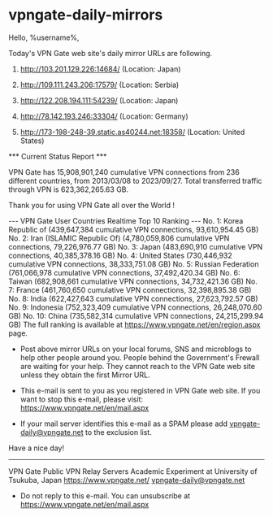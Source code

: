 # vpngate-daily-mirrors

Hello, %username%,

Today's VPN Gate web site's daily mirror URLs are following.

1. http://103.201.129.226:14684/
   (Location: Japan)

2. http://109.111.243.206:17579/
   (Location: Serbia)

3. http://122.208.194.111:54239/
   (Location: Japan)

4. http://78.142.193.246:33304/
   (Location: Germany)

5. http://173-198-248-39.static.as40244.net:18358/
   (Location: United States)


*** Current Status Report ***

VPN Gate has 15,908,901,240 cumulative VPN connections from 236 different countries, from 2013/03/08 to 2023/09/27.
Total transferred traffic through VPN is 623,362,265.63 GB.

Thank you for using VPN Gate all over the World !


--- VPN Gate User Countries Realtime Top 10 Ranking ---
No. 1: Korea Republic of (439,647,384 cumulative VPN connections, 93,610,954.45 GB)
No. 2: Iran (ISLAMIC Republic Of) (4,780,059,806 cumulative VPN connections, 79,226,976.77 GB)
No. 3: Japan (483,690,910 cumulative VPN connections, 40,385,378.16 GB)
No. 4: United States (730,446,932 cumulative VPN connections, 38,333,751.08 GB)
No. 5: Russian Federation (761,066,978 cumulative VPN connections, 37,492,420.34 GB)
No. 6: Taiwan (682,908,661 cumulative VPN connections, 34,732,421.36 GB)
No. 7: France (461,760,650 cumulative VPN connections, 32,398,895.38 GB)
No. 8: India (622,427,643 cumulative VPN connections, 27,623,792.57 GB)
No. 9: Indonesia (752,323,409 cumulative VPN connections, 26,248,070.60 GB)
No. 10: China (735,582,314 cumulative VPN connections, 24,215,299.94 GB)
The full ranking is available at https://www.vpngate.net/en/region.aspx page.


* Post above mirror URLs on your local forums, SNS and microblogs
  to help other people around you.
  People behind the Government's Frewall are waiting for your help.
  They cannot reach to the VPN Gate web site
  unless they obtain the first Mirror URL.

* This e-mail is sent to you as you registered in VPN Gate web site.
  If you want to stop this e-mail, please visit:
  https://www.vpngate.net/en/mail.aspx

* If your mail server identifies this e-mail as a SPAM
  please add vpngate-daily@vpngate.net to the exclusion list.

Have a nice day!

------------------------------------------------------
VPN Gate Public VPN Relay Servers
Academic Experiment at University of Tsukuba, Japan
https://www.vpngate.net/
vpngate-daily@vpngate.net
* Do not reply to this e-mail.
  You can unsubscribe at https://www.vpngate.net/en/mail.aspx


